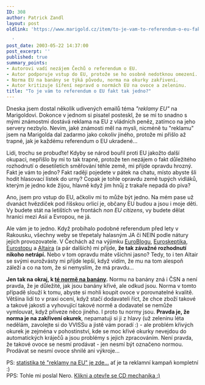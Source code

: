 ```yaml
---
ID: 308
author: Patrick Zandl
layout: post
oldlink: 'https://www.marigold.cz/item/to-je-vam-to-referendum-o-eu-fakt-tak-jedno

  '
post_date: 2003-05-22 14:37:00
post_excerpt: ''
published: true
summary_points:
- Autorovi vadí nezájem Čechů o referendum o EU.
- Autor podporuje vstup do EU, protože se ho osobně nedotknou omezení.
- Norma EU na banány se týká původu, norma na okurky zakřivení.
- Autor kritizuje šíření nepravd o normách EU na ovoce a zeleninu.
title: "To je vám to referendum o EU fakt tak jedno?"
---
```


<p>
Dneska jsem dostal několik udivených emailů téma <EM>"reklamy EU"</EM> na Marigoldovi. Dokonce v jednom si pisatel posteskl, že se mi to snadno s mými známostmi dostává reklama na EU z vládních peněz, zatímco na jeho servery nezbylo. Nevím, jaké známosti měl na mysli, nicméně tu "reklamu" jsem na Marigolda dal zadarmo jako cokoliv jiného, protože mi přišlo až trapné, jak je každému referendum o EU ukradené...</p>

<p>
Lidi, trochu se probuďte! Kdyby se národ bouřil proti EU jakožto další okupaci, nepřišlo by mi to tak trapné, protože ten nezájem o fakt důležitého rozhodnutí o desetiletích směřování téhle země, mi přijde opravdu hrozný. Fakt je vám to jedno? Fakt raději pojedete v pátek na chatu, místo abyste šli hodit hlasovací lístek do urny? Copak je tohle opravdu země tupých vidláků, kterým je jedno kde žijou, hlavně když jim hnůj z&#160;trakaře nepadá do piva? </p>

<p>
Ano, jsem pro vstup do EU, ačkoliv mi to může být jedno. Na mém pase už dvanáct hvězdiček pod říšskou orlicí je, občany EU budou a jsou i moje děti. Vy budete stát na letištích ve frontách <EM>non EU citizens</EM>, vy budete dělat hranici mezi Asií a Evropou, ne já. </p>

<p>
Ale vám je to jedno. Když probíhalo podobné referendum před lety v Rakousku, všechny weby se třepetaly halasným JA či NEIN podle nátury jejich provozovatele. V Čechách až na výjimku <A href="http://www.websky.cz/eu/" target=_blank>EuroBlogu</A>, <A href="http://www.euroskeptik.cz/">Euroskeptika</A>, <A href="http://www.mizoch.net/eurostop/" target=_blank>Eurostopu</A> a <A href="http://weblog.rider.cz/ShowRecord.aspx?day=20030517" target=_blank>Altaira</A> (a pár dalších) mi přijde, <STRONG>že tak závažné rozhodnutí nikoho netrápí.</STRONG> Nebo v tom opravdu máte všichni jasno? Tedy, to i ten Altair se svými eurožvásty mi přijde lepší, když vidím, že mu na tom alespoň záleží a co na tom, že si nemyslím, že má pravdu...</p>

<p>
<STRONG>Jen tak na okraj, k </STRONG><A href="http://www.vlast.cz/eu/images/plakaty/1.GIF" target=_blank><STRONG>té normě na banány</STRONG></A><STRONG>.</STRONG> Normu na banány zná i ČSN a není pravda, že je důležité, jak jsou banány křivé, ale odkud jsou. Norma v tomto případě slouží k tomu, abyste si mohli koupit ovoce v porovnatelné kvalitě. Většina lidí to v praxi ocení, když stačí dodavateli říct, že chce zboží takové a takové jakosti a vyhovující takové normě a dodavatel se nemůže vymlouvat, když přiveze něco jiného. I proto tu normy jsou. <STRONG>Pravda je, že norma je na zakřivení okurek</STRONG>, nepamatuji si ji z hlavy (už zeleninu léta nedělám, zavolejte si do VVISSu a jistě vám poradí :) - ale problém křivých okurek je zejména v pohostinství, kde se moc křivé okurky nevejdou do automatických kráječů a jsou problémy s jejich zpracováním. Není pravda, že takové ovoce se nesmí prodávat - jen nesmí být označeno normou. Prodávat se nesmí ovoce shnilé ani výkroje...</p>

<p>
PS: <A href="http://www.marigold.cz/kampstat.html?kampan=eu">statistika té "reklamy na EU" je zde...</A>&#160;ať je ta reklamní kampaň kompletní :) <BR>PPS: Tohle mi poslal Nero. <A href="http://www.abacus.cz/temp/cd.jpg" target=_blank>Klikni a otevře se CD mechanika :)</A></p>